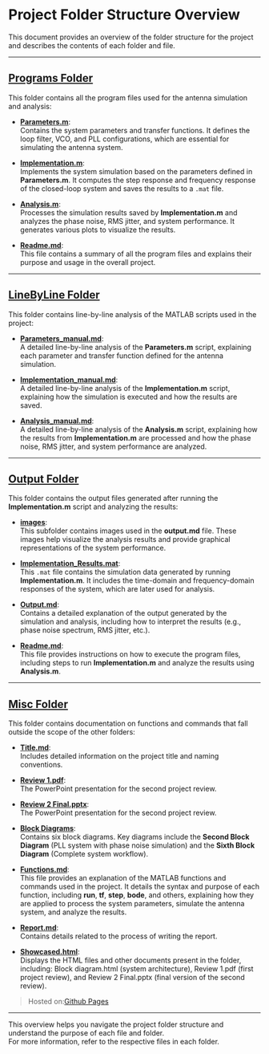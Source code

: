 # Project Folder Structure Overview

This document provides an overview of the folder structure for the project and describes the contents of each folder and file.

---

## **[Programs Folder](./Programs/)**

This folder contains all the program files used for the antenna simulation and analysis:

- **[Parameters.m](./Programs/Parameters.m)**:  
  Contains the system parameters and transfer functions. It defines the loop filter, VCO, and PLL configurations, which are essential for simulating the antenna system.

- **[Implementation.m](./Programs/Implementation.m)**:  
  Implements the system simulation based on the parameters defined in **Parameters.m**. It computes the step response and frequency response of the closed-loop system and saves the results to a `.mat` file.

- **[Analysis.m](./Programs/Analysis.m)**:  
  Processes the simulation results saved by **Implementation.m** and analyzes the phase noise, RMS jitter, and system performance. It generates various plots to visualize the results.

- **[Readme.md](./Programs/Readme.md)**:  
  This file contains a summary of all the program files and explains their purpose and usage in the overall project.

---

## **[LineByLine Folder](./LineByLine/)**

This folder contains line-by-line analysis of the MATLAB scripts used in the project:

- **[Parameters_manual.md](./LineByLine/Parameters_manual.md)**:  
  A detailed line-by-line analysis of the **Parameters.m** script, explaining each parameter and transfer function defined for the antenna simulation.

- **[Implementation_manual.md](./LineByLine/Implementation_manual.md)**:  
  A detailed line-by-line analysis of the **Implementation.m** script, explaining how the simulation is executed and how the results are saved.

- **[Analysis_manual.md](./LineByLine/Analysis_manual.md)**:  
  A detailed line-by-line analysis of the **Analysis.m** script, explaining how the results from **Implementation.m** are processed and how the phase noise, RMS jitter, and system performance are analyzed.

---

## **[Output Folder](./Output/)**

This folder contains the output files generated after running the **Implementation.m** script and analyzing the results:

- **[images](./Output/images/)**:  
  This subfolder contains images used in the **output.md** file. These images help visualize the analysis results and provide graphical representations of the system performance.
  
- **[Implementation_Results.mat](./Output/Implementation_Results.mat)**:  
  This `.mat` file contains the simulation data generated by running **Implementation.m**. It includes the time-domain and frequency-domain responses of the system, which are later used for analysis.

- **[Output.md](./Output/Output.md)**:  
  Contains a detailed explanation of the output generated by the simulation and analysis, including how to interpret the results (e.g., phase noise spectrum, RMS jitter, etc.).

- **[Readme.md](./Output/Readme.md)**:  
  This file provides instructions on how to execute the program files, including steps to run **Implementation.m** and analyze the results using **Analysis.m**.

---

## **[Misc Folder](./Misc/)**

This folder contains documentation on functions and commands that fall outside the scope of the other folders:

- **[Title.md](./Misc/Title.md)**:  
  Includes detailed information on the project title and naming conventions.

- **[Review 1.pdf](./Misc/Review%201.pdf)**:  
  The PowerPoint presentation for the second project review.

- **[Review 2 Final.pptx](./Misc/Review%202%20Final.pptx)**:  
  The PowerPoint presentation for the second project review.

- **[Block Diagrams](./Misc/Block%20diagram.html)**:  
  Contains six block diagrams. Key diagrams include the **Second Block Diagram** (PLL system with phase noise simulation) and the **Sixth Block Diagram** (Complete system workflow).

- **[Functions.md](./Misc/Functions.md)**:  
  This file provides an explanation of the MATLAB functions and commands used in the project. It details the syntax and purpose of each function, including **run**, **tf**, **step**, **bode**, and others, explaining how they are applied to process the system parameters, simulate the antenna system, and analyze the results.

- **[Report.md](./Misc/Report.md)**:  
  Contains details related to the process of writing the report.

- **[Showcased.html](./Misc/Showcased.html)**:  
  Displays the HTML files and other documents present in the folder, including:
  Block diagram.html (system architecture), Review 1.pdf (first project review), and Review 2 Final.pptx (final version of the second review).
  
>Hosted on:[Github Pages](https://runarok.github.io/Design-and-implementation-of-Antenna/Final%20Version/Misc/Showcased.html)

---

This overview helps you navigate the project folder structure and understand the purpose of each file and folder.  
For more information, refer to the respective files in each folder.
